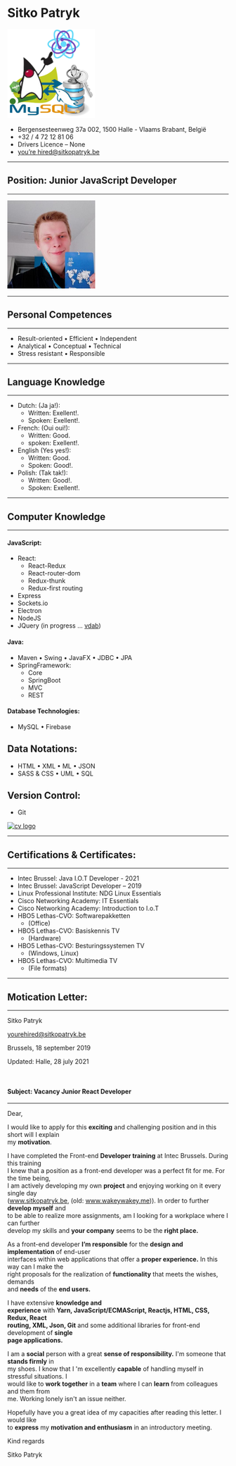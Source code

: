 # Sitko Patryk

<img src="https://github.com/SITKOPatryk/cv/blob/main/resources/cv-logo/my-cv-logo.png?raw=true" alt="cv logo" width="200px"/>

- Bergensesteenweg 37a 002, 1500 Halle - Vlaams Brabant, België
- +32 / 4 72 12 81 06
- Drivers Licence – None
- [you’re hired@sitkopatryk.be](mailto:yourehired@sitkopatryk.be)

---

## Position: Junior JavaScript Developer

---

<img src="https://github.com/SITKOPatryk/cv/blob/main/resources/face/patryk.sitko.jpg?raw=true" alt="cv logo" width="200px"/>

---

## Personal Competences

---

- Result-oriented • Efficient • Independent
- Analytical • Conceptual • Technical
- Stress resistant • Responsible

---

## Language Knowledge

---

- Dutch: (Ja ja!):
  - Written: Exellent!.
  - Spoken: Exellent!.
- French: (Oui oui!):
  - Written: Good.
  - spoken: Exellent!.
- English (Yes yes!):
  - Written: Good.
  - Spoken: Good!.
- Polish: (Tak tak!):
  - Written: Good!.
  - Spoken: Exellent!.

---

## Computer Knowledge

---

#### JavaScript:

- React:
  - React-Redux
  - React-router-dom
  - Redux-thunk
  - Redux-first routing
- Express
- Sockets.io
- Electron
- NodeJS
- JQuery (in progress ... [vdab](https://www.vdab.be/opleidingen/aanbod/O-AMI-800757/cursus/C-AMI-151647/Webdesign__Inleiding_jQuery-Online))

#### Java:

- Maven • Swing • JavaFX • JDBC • JPA
- SpringFramework:
  - Core
  - SpringBoot
  - MVC
  - REST

#### Database Technologies:

- MySQL • Firebase

## Data Notations:

- HTML • XML • ML • JSON
- SASS & CSS • UML • SQL

## Version Control:

- Git

<a href="https://github.com/SITKOPatryk"><img src="https://github.com/SITKOPatryk/cv/blob/main/resources/section/COMPUTER%20KNOWLEDGE/github.png?raw=true" alt="cv logo" width="450px"/></a>

---

## Certifications & Certificates:

---

- Intec Brussel: Java I.O.T Developer - 2021
- Intec Brussel: JavaScript Developer – 2019
- Linux Professional Institute: NDG Linux Essentials
- Cisco Networking Academy: IT Essentials
- Cisco Networking Academy: Introduction to I.o.T
- HBO5 Lethas-CVO: Softwarepakketten
  - (Office)
- HBO5 Lethas-CVO: Basiskennis TV
  - (Hardware)
- HBO5 Lethas-CVO: Besturingssystemen TV
  - (Windows, Linux)
- HBO5 Lethas-CVO: Multimedia TV
  - (File formats)

---

## Motication Letter:

---

Sitko Patryk

[yourehired@sitkopatryk.be](mailto:yourehired@sitkopatryk.be)

Brussels, 18 september 2019

Updated: Halle, 28 july 2021

<br/>

#### Subject: Vacancy Junior React Developer

---

Dear,

I would like to apply for this <span style="font-weight:bolder;">exciting</span> and challenging position and in this short will I explain<br/> my <span style="font-weight:bolder;">motivation</span>.

I have completed the Front-end <span style="font-weight:bolder;">Developer training</span> at Intec Brussels. During this training<br/> I knew that a position as a front-end developer was a perfect fit for me. For the time being,<br/> I am actively developing my own <span style="font-weight:bolder;">project</span> and enjoying working on it every single day<br/> (www.sitkopatryk.be, (old: www.wakeywakey.me)). In order to further <span style="font-weight:bolder;">develop myself</span> and<br/> to be able to realize more assignments, am I looking for a workplace where I can further<br/> develop my skills and <span style="font-weight:bolder;">your company</span> seems to be the <span style="font-weight:bolder;">right place.</span>

As a front-end developer <span style="font-weight:bolder;">I’m responsible</span> for the <span style="font-weight:bolder;">design and implementation</span> of end-user<br/> interfaces within web applications that offer a <span style="font-weight:bolder;">proper experience.</span> In this way can I make the<br/> right proposals for the realization of <span style="font-weight:bolder;">functionality</span> that meets the wishes, demands<br/> and <span style="font-weight:bolder;">needs</span> of the <span style="font-weight:bolder;">end users.</span>

I have extensive <span style="font-weight:bolder;">knowledge and<br/> experience</span> with <span style="font-weight:bolder;">Yarn, JavaScript/ECMAScript, Reactjs, HTML, CSS, Redux, React<br/> routing, XML, Json, Git</span> and some additional libraries for front-end development of <span style="font-weight:bolder;">single<br/> page applications.</span>

I am a <span style="font-weight:bolder;">social</span> person with a great <span style="font-weight:bolder;">sense of responsibility.</span> I'm someone that <span style="font-weight:bolder;">stands firmly</span> in<br/> my shoes. I know that I 'm excellently <span style="font-weight:bolder;">capable</span> of handling myself in stressful situations. I<br/> would like to <span style="font-weight:bolder;">work together</span> in a <span style="font-weight:bolder;">team</span> where I can <span style="font-weight:bolder;">learn</span> from colleagues and them from<br/> me. Working lonely isn't an issue neither.

Hopefully have you a great idea of my capacities after reading this letter. I would like<br/> to <span style="font-weight:bolder;">express</span> my <span style="font-weight:bolder;">motivation and enthusiasm</span> in an introductory meeting.

Kind regards

Sitko Patryk
